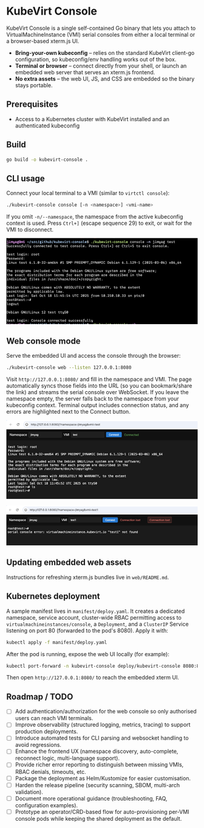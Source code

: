 # KubeVirt Console

KubeVirt Console is a single self-contained Go binary that lets you attach to VirtualMachineInstance (VMI) serial consoles from either a local terminal or a browser-based xterm.js UI.

- **Bring-your-own kubeconfig** – relies on the standard KubeVirt client-go configuration, so kubeconfig/env handling works out of the box.
- **Terminal or browser** – connect directly from your shell, or launch an embedded web server that serves an xterm.js frontend.
- **No extra assets** – the web UI, JS, and CSS are embedded so the binary stays portable.

## Prerequisites

- Access to a Kubernetes cluster with KubeVirt installed and an authenticated kubeconfig

## Build

```bash
go build -o kubevirt-console .
```

## CLI usage

Connect your local terminal to a VMI (similar to `virtctl console`):

```bash
./kubevirt-console console [-n <namespace>] <vmi-name>
```

If you omit `-n/--namespace`, the namespace from the active kubeconfig context is used. Press `Ctrl+]` (escape sequence 29) to exit, or wait for the VMI to disconnect.

![Console mode screenshot](images/console.png)

## Web console mode

Serve the embedded UI and access the console through the browser:

```bash
./kubevirt-console web --listen 127.0.0.1:8080
```

Visit `http://127.0.0.1:8080/` and fill in the namespace and VMI. The page automatically syncs those fields into the URL (so you can bookmark/share the link) and streams the serial console over WebSocket. If you leave the namespace empty, the server falls back to the namespace from your kubeconfig context. Terminal output includes connection status, and any errors are highlighted next to the Connect button.

![Web console screenshot](images/web.png)

![Web console error screenshot](images/web-error.png)

## Updating embedded web assets

Instructions for refreshing xterm.js bundles live in `web/README.md`.

## Kubernetes deployment

A sample manifest lives in `manifest/deploy.yaml`. It creates a dedicated namespace, service account, cluster-wide RBAC permitting access to `virtualmachineinstances/console`, a `Deployment`, and a `ClusterIP` Service listening on port 80 (forwarded to the pod's 8080). Apply it with:

```bash
kubectl apply -f manifest/deploy.yaml
```

After the pod is running, expose the web UI locally (for example):

```bash
kubectl port-forward -n kubevirt-console deploy/kubevirt-console 8080:80
```

Then open `http://127.0.0.1:8080/` to reach the embedded xterm UI.

## Roadmap / TODO

- [ ] Add authentication/authorization for the web console so only authorised users can reach VMI terminals.
- [ ] Improve observability (structured logging, metrics, tracing) to support production deployments.
- [ ] Introduce automated tests for CLI parsing and websocket handling to avoid regressions.
- [ ] Enhance the frontend UX (namespace discovery, auto-complete, reconnect logic, multi-language support).
- [ ] Provide richer error reporting to distinguish between missing VMIs, RBAC denials, timeouts, etc.
- [ ] Package the deployment as Helm/Kustomize for easier customisation.
- [ ] Harden the release pipeline (security scanning, SBOM, multi-arch validation).
- [ ] Document more operational guidance (troubleshooting, FAQ, configuration examples).
- [ ] Prototype an operator/CRD-based flow for auto-provisioning per-VMI console pods while keeping the shared deployment as the default.
